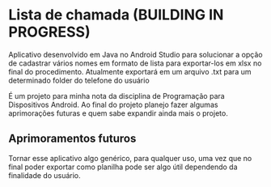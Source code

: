 # Lista de chamada (BUILDING IN PROGRESS)
Aplicativo desenvolvido em Java no Android Studio para solucionar a opção de cadastrar vários nomes em formato de lista para exportar-los em xlsx no final do procedimento. Atualmente exportará em um arquivo .txt para um determinado folder do telefone do usuário

É um projeto para minha nota da disciplina de Programação para Dispositivos Android.
Ao final do projeto planejo fazer algumas aprimorações futuras e quem sabe expandir ainda mais o projeto.
## Aprimoramentos futuros
Tornar esse aplicativo algo genérico, para qualquer uso, uma vez que no final poder exportar como planilha pode ser algo útil dependendo da finalidade do usuário.
